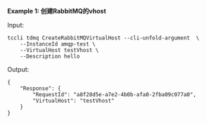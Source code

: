 **Example 1: 创建RabbitMQ的vhost**



Input: 

```
tccli tdmq CreateRabbitMQVirtualHost --cli-unfold-argument  \
    --InstanceId amqp-test \
    --VirtualHost testVhost \
    --Description hello
```

Output: 
```
{
    "Response": {
        "RequestId": "a8f28d5e-a7e2-4b0b-afa0-2fba09c077a0",
        "VirtualHost": "testVhost"
    }
}
```

